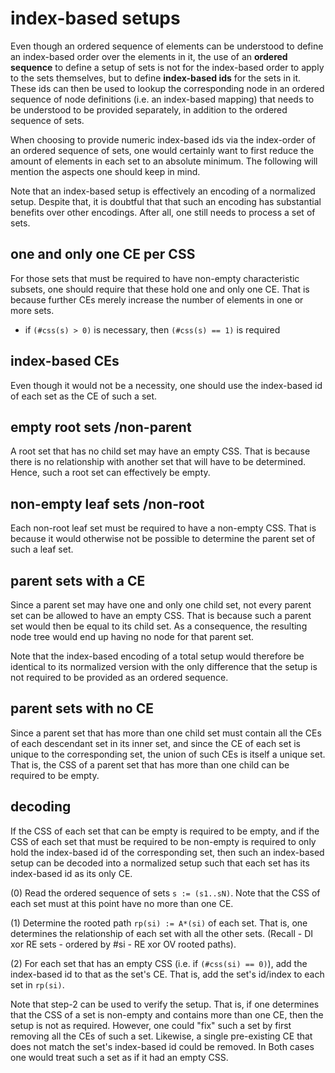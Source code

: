 
<!-- ======================================================================= -->
# index-based setups

Even though an ordered sequence of elements can be understood to define an
index-based order over the elements in it, the use of an **ordered sequence**
to define a setup of sets is not for the index-based order to apply to the
sets themselves, but to define **index-based ids** for the sets in it. These
ids can then be used to lookup the corresponding node in an ordered sequence
of node definitions (i.e. an index-based mapping) that needs to be understood
to be provided separately, in addition to the ordered sequence of sets.

When choosing to provide numeric index-based ids via the index-order of an
ordered sequence of sets, one would certainly want to first reduce the amount
of elements in each set to an absolute minimum. The following will mention the
aspects one should keep in mind.

Note that an index-based setup is effectively an encoding of a normalized setup.
Despite that, it is doubtful that that such an encoding has substantial benefits
over other encodings. After all, one still needs to process a set of sets.

<!-- ======================================================================= -->
## one and only one CE per CSS

For those sets that must be required to have non-empty characteristic subsets,
one should require that these hold one and only one CE. That is because further
CEs merely increase the number of elements in one or more sets.

* if `(#css(s) > 0)` is necessary, then `(#css(s) == 1)` is required

<!-- ======================================================================= -->
## index-based CEs

Even though it would not be a necessity, one should use the index-based id
of each set as the CE of such a set.

<!-- ======================================================================= -->
## empty root sets /non-parent

A root set that has no child set may have an empty CSS. That is because there
is no relationship with another set that will have to be determined. Hence,
such a root set can effectively be empty.

<!-- ======================================================================= -->
## non-empty leaf sets /non-root

Each non-root leaf set must be required to have a non-empty CSS. That is
because it would otherwise not be possible to determine the parent set of
such a leaf set.

<!-- ======================================================================= -->
## parent sets with a CE

Since a parent set may have one and only one child set, not every parent set
can be allowed to have an empty CSS. That is because such a parent set would
then be equal to its child set. As a consequence, the resulting node tree
would end up having no node for that parent set.

Note that the index-based encoding of a total setup would therefore be
identical to its normalized version with the only difference that the
setup is not required to be provided as an ordered sequence.

<!-- ======================================================================= -->
## parent sets with no CE

Since a parent set that has more than one child set must contain all the CEs
of each descendant set in its inner set, and since the CE of each set is unique
to the corresponding set, the union of such CEs is itself a unique set. That
is, the CSS of a parent set that has more than one child can be required to
be empty.

<!-- ======================================================================= -->
## decoding

If the CSS of each set that can be empty is required to be empty, and if the
CSS of each set that must be required to be non-empty is required to only hold
the index-based id of the corresponding set, then such an index-based setup can
be decoded into a normalized setup such that each set has its index-based id as
its only CE.

(0) Read the ordered sequence of sets `s := (s1..sN)`.
Note that the CSS of each set must at this point have no more than one CE.

(1) Determine the rooted path `rp(si) := A*(si)` of each set.
That is, one determines the relationship of each set with all the other sets.
(Recall - DI xor RE sets - ordered by #si - RE xor OV rooted paths).

(2) For each set that has an empty CSS (i.e. if `(#css(si) == 0)`), add the
index-based id to that as the set's CE. That is, add the set's id/index to
each set in `rp(si)`.

Note that step-2 can be used to verify the setup. That is, if one determines
that the CSS of a set is non-empty and contains more than one CE, then the
setup is not as required. However, one could "fix" such a set by first
removing all the CEs of such a set. Likewise, a single pre-existing CE that
does not match the set's index-based id could be removed. In Both cases one
would treat such a set as if it had an empty CSS.
